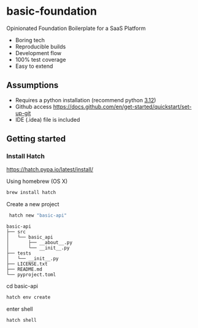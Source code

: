 # basic-foundation
Opinionated Foundation Boilerplate for a SaaS Platform

* Boring tech 
* Reproducible builds
* Development flow 
* 100% test coverage
* Easy to extend

## Assumptions

* Requires a python installation (recommend python [3.12](https://docs.python.org/release/3.12.1/whatsnew/3.12.html))
* Github access https://docs.github.com/en/get-started/quickstart/set-up-git
* IDE (.idea) file is included

## Getting started

### Install Hatch 

https://hatch.pypa.io/latest/install/

Using homebrew (OS X)
```bash
brew install hatch
```

Create a new project
```bash
 hatch new "basic-api" 
```

```
basic-api
├── src
│   └── basic_api
│       ├── __about__.py
│       └── __init__.py
├── tests
│   └── __init__.py
├── LICENSE.txt
├── README.md
└── pyproject.toml
```

cd basic-api

```bash
hatch env create
```

enter shell 
```bash
hatch shell
```
